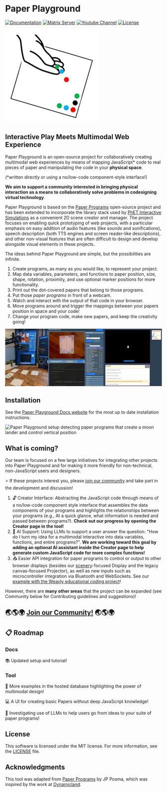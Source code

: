 # Paper Playground 

[![Documentation](https://img.shields.io/badge/documentation-website-yellow?logo=markdown&logoColor=yellow)](https://phetsims.github.io/paper-land/)
[![Matrix Server](https://img.shields.io/badge/matrix-chat-green?logo=matrix&logoColor=green)](https://matrix.to/#/#interactive-paper-programming:matrix.org)
[![Youtube Channel](https://img.shields.io/badge/youtube-channel-red?logo=youtube&logoColor=red)](https://www.youtube.com/@PaperPlaygroundCommunity/)
[![License](https://img.shields.io/github/license/phetsims/paper-land?color=blue)](./LICENSE)

![logo](docs/assets/hand-with-dots.png)

## Interactive Play Meets Multimodal Web Experience

Paper Playground is an open-source project for collaboratively creating multimodal web experiences by means of mapping JavaScript* code to real pieces of paper and manipulating the code in your **physical space**.

(*written directly or using a no/low-code component-style interface!)

**We aim to support a community interested in bringing physical interaction as a means to collaboratively solve problems in codesigning virtual technology**.

Paper Playground is based on the [Paper Programs](https://paperprograms.org) open-source project and has been extended to incorporate the library stack used by [PhET Interactive Simulations](https://www.github.com/phetsims/community) as a convenient 2D scene creator and manager. The project focuses on enabling quick prototyping of web projects, with a particular emphasis on easy addition of audio features (like sounds and sonifications), speech description (both TTS engines and screen reader-like descriptions), and other non-visual features that are often difficult to design and develop alongside visual elements in these projects.

The ideas behind Paper Playground are simple, but the possibilities are infinite. 

1. Create programs, as many as you would like, to represent your project.
2. Map data variables, parameters, and functions to paper position, size, shape, rotation, proximity, and use optional marker positions for more functionality.
3. Print out the dot-covered papers that belong to those programs. 
4. Put those *paper programs* in front of a webcam. 
5. Watch and interact with the output of that code in your browser. 
6. Move programs around and trigger the mappings between your papers position in space and your code!
7. Change your program code, make new papers, and keep the creativity going!

![Paper Playground setup detecting paper programs that create a moon lander and control vertical thrust](/docs/assets/full-interface.png)

## Installation

See the [Paper Playground Docs website](https://phetsims.github.io/paper-land/setup/install/) for the most up to date installation instructions.

![Paper Playground setup detecting paper programs that create a moon lander and control vertical position](/www/web-assets/lunar-lander-craft.gif)

## What is coming?

Our team is focused on a few large initiatives for integrating other projects into Paper Playground and for making it more friendly for non-technical, non-JavaScript users and designers. 

⭐ If these projects interest you, please [join our community](https://phetsims.github.io/paper-land/community/) and take part in the development and discussion!

1. :unlock: Creator Interface: Abstracting the JavaScript code through means of a no/low-code component style interface that assembles the data components of your programs and highlights the relationships between your programs (e.g., At a quick glance, what information is needed and passed between programs?). **Check out our progress by opening the Creator page in the tool!**
2. :robot: AI Support: Using LLMs to support a user answer the question: "How do I turn my idea for a multimodal interactive into data variables, functions, and entire programs?". **We are working toward this goal by adding an optional AI assistant inside the Creator page to help generate custom JavaScript code for more complex functions!**
3. :outbox_tray: Easier API integration for paper programs to control or output to other browser displays (besides our [scenery](https://github.com/phetsims/scenery)-focused Display and the legacy canvas-focused Projector), as well as new inputs such as microcontroller integration via Bluetooth and WebSockets. See our [example with the Weavly educational coding project](https://youtu.be/eZo0asFXJz4?si=xiexw7O04gPZW_Sc)!

However, there are **many other areas** that the project can be expanded (see Community below for Contributing guidelines and suggestions)!

## :earth_asia::earth_americas::earth_africa: [Join our Community!](https://phetsims.github.io/paper-land/community/) :earth_asia::earth_americas::earth_africa:

## :clipboard: Roadmap

### Docs
:books:  Updated setup and tutorial!

### Tool
:page_with_curl:  More examples in the hosted database highlighting the power of multimodal design!

:computer:  A UI for creating basic Papers without deep JavaScript knowledge!

:robot: Investigating use of LLMs to help users go from ideas to your suite of paper programs!

## License

This software is licensed under the MIT license. For more information, see the [LICENSE](https://github.com/phetsims/paper-land/blob/main/LICENSE) file.

## Acknowledgments

This tool was adapted from [Paper Programs](https://paperprograms.org/) by JP Posma, which was inspired by the work at [Dynamicland](https://dynamicland.org).
